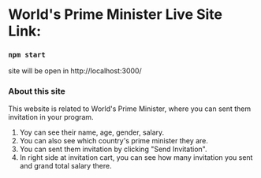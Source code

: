 # World's Prime Minister Live Site Link: 


### `npm start`

site will be open in http://localhost:3000/

### About this site

This website is related to World's Prime Minister, where you can sent them invitation in your program.

1) Yoy can see their name, age, gender, salary.
2) You can also see which country's prime minister they are.
3) You can sent them invitation by clicking "Send Invitation".
4) In right side at invitation cart, you can see how many invitation you sent and grand total salary there. 
